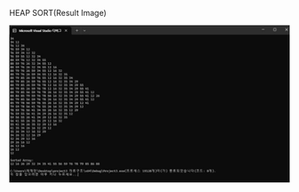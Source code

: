
HEAP SORT(Result Image)

![](https://github.com/JHONEY-076/5702216-Chae-Jae-Heon/blob/master/6-sortbyheap/Project5/%ED%99%94%EB%A9%B4%20%EC%BA%A1%EC%B2%98%202024-10-17%20142726.jpg)
